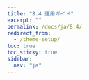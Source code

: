 ```yaml
---
title: "8.4 運用ガイド"
excerpt: ""
permalink: /docs/ja/8.4/
redirect_from:
  - /theme-setup/
toc: true
toc_sticky: true
sidebar:
  nav: "ja"
---
```


